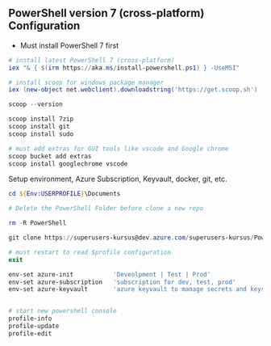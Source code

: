 ## PowerShell version 7 (cross-platform) Configuration


- Must install PowerShell 7 first

```powershell
# install latest PowerShell 7 (cross-platform)
iex "& { $(irm https://aka.ms/install-powershell.ps1) } -UseMSI"

# install scoop for windows package manager
iex (new-object net.webclient).downloadstring('https://get.scoop.sh')

scoop --version 

scoop install 7zip 
scoop install git 
scoop install sudo 

# must add extras for GUI tools like vscode and Google chrome 
scoop bucket add extras
scoop install googlechrome vscode
```


Setup environment, Azure Subscription, Keyvault, docker, git, etc. 

```powershell
cd ${Env:USERPROFILE}\Documents

# Delete the PowerShell Folder before clone a new repo

rm -R PowerShell

git clone https://superusers-kursus@dev.azure.com/superusers-kursus/PowerShell/_git/PowerShell

# must restart to read $profile configuration
exit

env-set azure-init           'Deveolpment | Test | Prod'
env-set azure-subscription   'subscription for dev, test, prod'
env-set azure-keyvault       'azure keyvault to manage secrets and keys' 


# start new powershell console 
profile-info
profile-update
profile-edit

```

